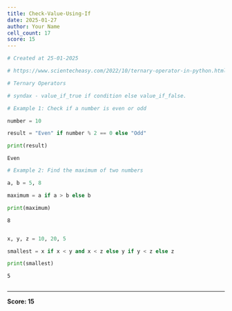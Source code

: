 ```yaml
---
title: Check-Value-Using-If
date: 2025-01-27
author: Your Name
cell_count: 17
score: 15
---
```


```python
# Created at 25-01-2025
```


```python
# https://www.scientecheasy.com/2022/10/ternary-operator-in-python.html/
```


```python
# Ternary Operators
```


```python
# syndax - value_if_true if condition else value_if_false.
```


```python
# Example 1: Check if a number is even or odd
```


```python
number = 10
```


```python
result = "Even" if number % 2 == 0 else "Odd"
```


```python
print(result)
```

    Even



```python
# Example 2: Find the maximum of two numbers
```


```python
a, b = 5, 8
```


```python
maximum = a if a > b else b
```


```python
print(maximum)
```

    8



```python

```


```python
x, y, z = 10, 20, 5
```


```python
smallest = x if x < y and x < z else y if y < z else z
```


```python
print(smallest)
```

    5



```python

```


---
**Score: 15**
